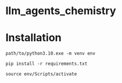 # llm_agents_chemistry

# Installation

```
path/to/python3.10.exe -m venv env

pip install -r requirements.txt

source env/Scripts/activate
```